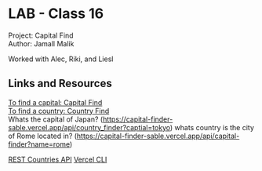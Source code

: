 # LAB - Class 16
Project: Capital Find  
Author: Jamall Malik

Worked with Alec, Riki, and Liesl

## Links and Resources
[To find a capital: Capital Find](api/capital-finder.py)  
[To find a country: Country Find](api/country-finder.py)  
Whats the capital of Japan? (https://capital-finder-sable.vercel.app/api/country_finder?captial=tokyo)
whats country is the city of Rome located in? (https://capital-finder-sable.vercel.app/api/capital-finder?name=rome)


[REST Countries API](https://restcountries.com/#rest-countries)
[Vercel CLI](https://vercel.com/docs/concepts/deployments/overview#vercel-cli)

